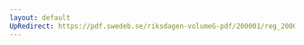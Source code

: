 ```yaml
---
layout: default
UpRedirect: https://pdf.swedeb.se/riksdagen-volumeG-pdf/200001/reg_200001/reg_200001_0520.pdf
---
```


